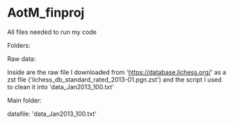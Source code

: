 # AotM_finproj
All files needed to run my code

Folders:

Raw data:

Inside are the raw file I downloaded from 'https://database.lichess.org/' as a zst file ('lichess_db_standard_rated_2013-01.pgn.zst') and the script I used to clean it into 'data_Jan2013_100.txt'

Main folder:

datafile: 'data_Jan2013_100.txt'
